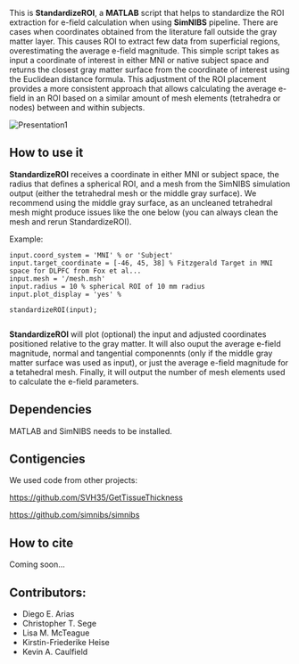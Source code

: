 This is **StandardizeROI**, a **MATLAB** script that helps to standardize the ROI extraction for e-field calculation when using **SimNIBS** pipeline. There are cases when coordinates obtained from the literature fall outside the gray matter layer. This causes ROI to extract few data from superficial regions, overestimating the average e-field magnitude. This simple script takes as input a coordinate of interest in either MNI or native subject space and returns the closest gray matter surface from the coordinate of interest using the Euclidean distance formula. This adjustment of the ROI placement provides a more consistent approach that allows calculating the average e-field in an ROI based on a similar amount of mesh elements (tetrahedra or nodes) between and within subjects.

![Presentation1](https://github.com/user-attachments/assets/d1897d75-5a90-40f1-8344-b2ea2b30e287)

## How to use it

**StandardizeROI** receives a coordinate in either MNI or subject space, the radius that defines a spherical ROI, and a mesh from the SimNIBS simulation output (either the tetrahedral mesh or the middle gray surface). We recommend using the middle gray surface, as an uncleaned tetrahedral mesh might produce issues like the one below (you can always clean the mesh and rerun StandardizeROI).

Example:
```
input.coord_system = 'MNI' % or 'Subject'
input.target_coordinate = [-46, 45, 38] % Fitzgerald Target in MNI space for DLPFC from Fox et al...
input.mesh = '/mesh.msh'
input.radius = 10 % spherical ROI of 10 mm radius
input.plot_display = 'yes' %

standardizeROI(input);
 
```

**StandardizeROI** will plot (optional) the input and adjusted coordinates positioned relative to the gray matter. It will also ouput the average e-field magnitude, normal and tangential componennts (only if the middle gray matter surface was used as input), or just the average e-field magnitude for a tetahedral mesh. Finally, it will output the number of mesh elements used to calculate the e-field parameters.

## Dependencies

MATLAB and SimNIBS needs to be installed.

## Contigencies

We used code from other projects:

https://github.com/SVH35/GetTissueThickness

https://github.com/simnibs/simnibs

## How to cite
Coming soon...

## Contributors:

- Diego E. Arias
- Christopher T. Sege
- Lisa M. McTeague
- Kirstin-Friederike Heise
- Kevin A. Caulfield


